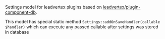 Settings model for leadvertex plugins based on [leadvertex/plugin-component-db](https://github.com/leadvertex/plugin-component-db).

This model has special static method `Settings::addOnSaveHandler(callable $handler)` which can execute any passed callable
after settings was stored in database